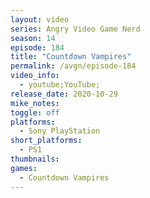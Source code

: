```yaml
---
layout: video
series: Angry Video Game Nerd
season: 14
episode: 184
title: "Countdown Vampires"
permalink: /avgn/episode-184
video_info:
  - youtube;YouTube;
release_date: 2020-10-29
mike_notes:
toggle: off
platforms: 
  - Sony PlayStation
short_platforms:
  - PS1
thumbnails: 
games: 
  - Countdown Vampires
---
```

